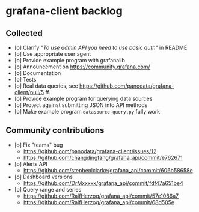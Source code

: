 # grafana-client backlog

## Collected
- [o] Clarify *"To use admin API you need to use basic auth"* in README
- [o] Use appropriate user agent
- [o] Provide example program with grafanalib
- [o] Announcement on https://community.grafana.com/
- [o] Documentation
- [o] Tests
- [o] Real data queries, see https://github.com/panodata/grafana-client/pull/5 ff.
- [o] Provide example program for querying data sources
- [o] Protect against submitting JSON into API methods
- [o] Make example program `datasource-query.py` fully work

## Community contributions
- [o] Fix "teams" bug
  - https://github.com/panodata/grafana-client/issues/12
  - https://github.com/changdingfang/grafana_api/commit/e762671
- [o] Alerts API
  - https://github.com/stephenlclarke/grafana_api/commit/606b58658e
- [o] Dashboard versions
  - https://github.com/DrMxxxxx/grafana_api/commit/fdf47a651be4
- [o] Query range and series
  - https://github.com/RalfHerzog/grafana_api/commit/57e1086a7
  - https://github.com/RalfHerzog/grafana_api/commit/68d505e
